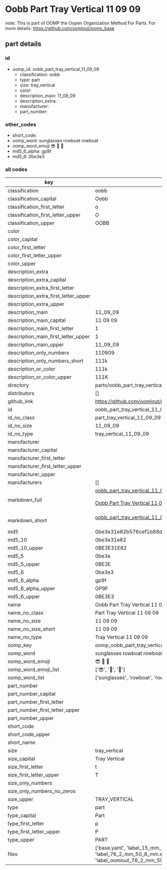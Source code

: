 # Oobb Part Tray Vertical 11 09 09  

note: This is part of OOMP the Oopen Organization Method For Parts. For more details: https://github.com/oomlout/oomp_base

##  part details





### id
* oomp_id: oobb_part_tray_vertical_11_09_09
  * classification: oobb
  * type: part
  * size: tray_vertical
  * color: 
  * description_main: 11_09_09
  * description_extra: 
  * manufacturer: 
  * part_number: 

### other_codes
* short_code: 
* oomp_word: sunglasses rowboat rowboat
* oomp_word_emoji :sunglasses: :rowboat: :rowboat:
* md5_6_alpha: gp9f
* md5_6: 0be3e3

### all codes 
| key | value |  
| --- | --- |  
| classification | oobb |  
| classification_capital | Oobb |  
| classification_first_letter | o |  
| classification_first_letter_upper | O |  
| classification_upper | OOBB |  
| color |  |  
| color_capital |  |  
| color_first_letter |  |  
| color_first_letter_upper |  |  
| color_upper |  |  
| description_extra |  |  
| description_extra_capital |  |  
| description_extra_first_letter |  |  
| description_extra_first_letter_upper |  |  
| description_extra_upper |  |  
| description_main | 11_09_09 |  
| description_main_capital | 11 09 09 |  
| description_main_first_letter | 1 |  
| description_main_first_letter_upper | 1 |  
| description_main_upper | 11_09_09 |  
| description_only_numbers | 110909 |  
| description_only_numbers_short | 111k |  
| description_or_color | 111k |  
| description_or_color_upper | 111K |  
| directory | parts/oobb_part_tray_vertical_11_09_09 |  
| distributors | [] |  
| github_link | https://github.com/oomlout/oomlout_oomp_part_src/tree/main/parts/oobb_part_tray_vertical_11_09_09/working |  
| id | oobb_part_tray_vertical_11_09_09 |  
| id_no_class | part_tray_vertical_11_09_09 |  
| id_no_size | 11_09_09 |  
| id_no_type | tray_vertical_11_09_09 |  
| manufacturer |  |  
| manufacturer_capital |  |  
| manufacturer_first_letter |  |  
| manufacturer_first_letter_upper |  |  
| manufacturer_upper |  |  
| manufacturers | [] |  
| markdown_full | [oobb_part_tray_vertical_11_09_09](https://github.com/oomlout/oomlout_oomp_part_src/tree/main/parts/oobb_part_tray_vertical_11_09_09/working)<br>[](https://github.com/oomlout/oomlout_oomp_part_src/tree/main/parts/oobb_part_tray_vertical_11_09_09/working)<br>[Oobb Part Tray Vertical 11 09 09](https://github.com/oomlout/oomlout_oomp_part_src/tree/main/parts/oobb_part_tray_vertical_11_09_09/working)<br><br> |  
| markdown_short | [oobb_part_tray_vertical_11_09_09](https://github.com/oomlout/oomlout_oomp_part_src/tree/main/parts/oobb_part_tray_vertical_11_09_09/working)<br><br> |  
| md5 | 0be3e31e82b576cef1b88d4a89d1127d |  
| md5_10 | 0be3e31e82 |  
| md5_10_upper | 0BE3E31E82 |  
| md5_5 | 0be3e |  
| md5_5_upper | 0BE3E |  
| md5_6 | 0be3e3 |  
| md5_6_alpha | gp9f |  
| md5_6_alpha_upper | GP9F |  
| md5_6_upper | 0BE3E3 |  
| name | Oobb Part Tray Vertical 11 09 09 |  
| name_no_class | Part Tray Vertical 11 09 09 |  
| name_no_size | 11 09 09 |  
| name_no_size_short | 11 09 09 |  
| name_no_type | Tray Vertical 11 09 09 |  
| oomp_key | oomp_oobb_part_tray_vertical_11_09_09 |  
| oomp_word | sunglasses rowboat rowboat |  
| oomp_word_emoji | :sunglasses: :rowboat: :rowboat: |  
| oomp_word_emoji_list | [':sunglasses:', ':rowboat:', ':rowboat:'] |  
| oomp_word_list | ['sunglasses', 'rowboat', 'rowboat'] |  
| part_number |  |  
| part_number_capital |  |  
| part_number_first_letter |  |  
| part_number_first_letter_upper |  |  
| part_number_upper |  |  
| short_code |  |  
| short_code_upper |  |  
| short_name |  |  
| size | tray_vertical |  
| size_capital | Tray Vertical |  
| size_first_letter | t |  
| size_first_letter_upper | T |  
| size_only_numbers |  |  
| size_only_numbers_no_zeros |  |  
| size_upper | TRAY_VERTICAL |  
| type | part |  
| type_capital | Part |  
| type_first_letter | p |  
| type_first_letter_upper | P |  
| type_upper | PART |  
| files | ['base.yaml', 'label_15_mm_30_mm.pdf', 'label_15_mm_30_mm.svg', 'label_76_2_mm_50_8_mm.pdf', 'label_76_2_mm_50_8_mm.svg', 'label_oomlout_76_2_mm_50_8_mm.pdf', 'label_oomlout_76_2_mm_50_8_mm.svg', 'readme.md', 'working.json', 'working.yaml'] |  
